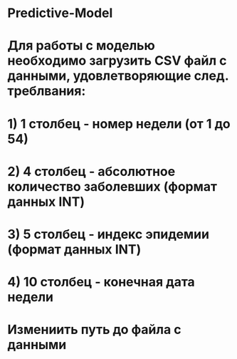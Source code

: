 # Predictive-Model
# Для работы с моделью необходимо загрузить CSV файл с данными, удовлетворяющие след. треблвания:
#             1) 1 столбец - номер недели (от 1 до 54)
#             2) 4 столбец - абсолютное количество заболевших (формат данных INT)
#             3) 5 столбец - индекс эпидемии (формат данных INT)
#             4) 10 столбец - конечная дата недели
# Измениить путь до файла с данными

